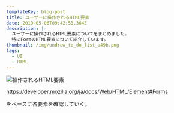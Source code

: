 ```yaml
---
templateKey: blog-post
title: ユーザーに操作されるHTML要素
date: 2019-05-06T09:42:53.364Z
description: |-
  ユーザーに操作されるHTML要素についてをまとめました。
  特にFormのHTML要素について紹介しています。
thumbnail: /img/undraw_to_do_list_a49b.png
tags:
  - UI
  - HTML
---
```

![操作されるHTML要素](/img/undraw_to_do_list_a49b.png "操作されるHTML要素")



https://developer.mozilla.org/ja/docs/Web/HTML/Element#Forms



をベースに各要素を確認していく。
